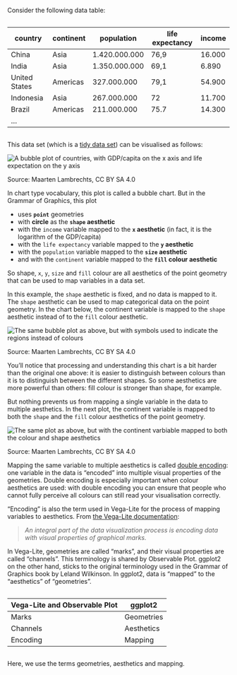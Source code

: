 Consider the following data table:

<div style="overflow-x:auto;">

| country | continent | population | life expectancy | income |
| --- | --- | --- | --- | --- |
| China | Asia | 1.420.000.000 | 76,9 | 16.000 |
| India | Asia | 1.350.000.000 | 69,1 | 6.890 |
| United States | Americas | 327.000.000 | 79,1 | 54.900 |
| Indonesia | Asia | 267.000.000 | 72 | 11.700 |
| Brazil | Americas | 211.000.000 | 75.7 | 14.300 |
| … |  |  |  |  |

</div>

This data set (which is a <span class='internal-link'>[tidy data set](intro-to-tidy-data)</span>) can be visualised as follows:

![A bubble plot of countries, with GDP/capita on the x axis and life expectation on the y axis](Grammar%20of%20Graphics%20in%20practice%20Tableau%2075769011e12544f993c61105e5caa3e8/gapminder_basic.png)

Source: Maarten Lambrechts, CC BY SA 4.0

In chart type vocabulary, this plot is called a bubble chart. But in the Grammar of Graphics, this plot

- uses **`point`** geometries
- with **circle** as the **`shape` aesthetic**
- with the `income` variable mapped to the **`x` aesthetic** (in fact, it is the logarithm of the GDP/capita)
- with the `life expectancy` variable mapped to the **`y` aesthetic**
- with the `population` variable mapped to the **`size` aesthetic**
- and with the `continent` variable mapped to the **`fill` colour aesthetic**

So shape, `x`, `y`, `size` and `fill` colour are all aesthetics of the point geometry that can be used to map variables in a data set.

In this example, the `shape` aesthetic is fixed, and no data is mapped to it. The `shape` aesthetic can be used to map categorical data on the point geometry. In the chart below, the continent variable is mapped to the `shape` aesthetic instead of to the `fill` colour aesthetic.

![The same bubble plot as above, but with symbols used to indicate the regions instead of colours](Aesthetics%20in%20detail%208b116c4f111e4dfc916bb4ebbd00f00e/gapminder_shapes.png)

Source: Maarten Lambrechts, CC BY SA 4.0

You’ll notice that processing and understanding this chart is a bit harder than the original one above: it is easier to distinguish between colours than it is to distinguish between the different shapes. So some aesthetics are more powerful than others: fill colour is stronger than shape, for example.

But nothing prevents us from mapping a single variable in the data to multiple aesthetics. In the next plot, the continent variable is mapped to both the `shape` and the `fill` colour aesthetics of the point geometry.

![The same plot as above, but with the continent varbiable mapped to both the colour and shape aesthetics](Aesthetics%20in%20detail%208b116c4f111e4dfc916bb4ebbd00f00e/gapminder_shapes_colours.png)

Source: Maarten Lambrechts, CC BY SA 4.0

Mapping the same variable to multiple aesthetics is called <span class='internal-link'>[double encoding](double-encoding)</span>: one variable in the data is “encoded” into multiple visual properties of the geometries. Double encoding is especially important when colour aesthetics are used: with double encoding you can ensure that people who cannot fully perceive all colours can still read your visualisation correctly.

“Encoding” is also the term used in Vega-Lite for the process of mapping variables to aesthetics. From [the Vega-Lite documentation](https://vega.github.io/vega-lite/docs/encoding.html):

> *An integral part of the data visualization process is encoding data with visual properties of graphical marks.*
> 

In Vega-Lite, geometries are called “marks”, and their visual properties are called “channels”. This terminology is shared by Observable Plot. ggplot2 on the other hand, sticks to the original terminology used in the Grammar of Graphics book by Leland Wilkinson. In ggplot2, data is “mapped” to the “aesthetics” of “geometries”.

<div style="overflow-x:auto;">

| Vega-Lite and Observable Plot | ggplot2 |
| --- | --- |
| Marks | Geometries |
| Channels | Aesthetics |
| Encoding | Mapping |

</div>

Here, we use the terms geometries, aesthetics and mapping.